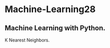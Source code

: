 # Machine-Learning28
Machine Learning with Python.
----------------------------
K Nearest Neighbors.
